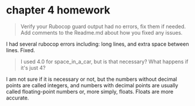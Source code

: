 # chapter 4 homework

> Verify your Rubocop guard output had no errors, fix them if needed.  Add comments to the Readme.md about how you fixed any issues.

I had several rubocop errors including: long lines, and extra space between lines.
Fixed.

> I used 4.0 for space_in_a_car, but is that necessary? What happens if it's just 4?

I am not sure if it is necessary or not, but the numbers without decimal points are called integers, and numbers with decimal points are usually called floating-point numbers or, more simply, floats. Floats are more accurate.
